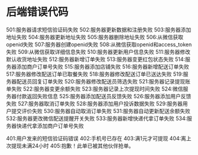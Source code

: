 # 后端错误代码
501:服务器请求短信验证码失败
502:服务器更新数据和注册失败
503:服务器添加地址失败
504:服务器更新地址失败
505:服务器删除地址失败
506:从微信获取openid失败
507:服务器创建openid失败
508:从微信获取openid和access_token失败
509:从微信获取详细信息失败
510:服务器更新用户信息失败
511:服务器修改默认收货地址失败
512:服务器新增订单失败
513:服务器变更红包状态失败
514:服务器添加商户订单号失败
515:服务器添加店铺失败
516:服务器新增配送订单失败
517:服务器修改配送订单已取餐失败
518:服务器修改配送订单已送达失败
519:服务器配送员回复订单失败
520:服务器修改配送员筛选失败
521:服务器记录提现账单失败
522:服务器变更余额失败
523:服务器记录上次提现时间失败
524:微信服务器付款返回失败信息
525:服务器添加配送员反馈失败
526:服务器添加用户反馈失败
527:服务器取消订单失败
528:服务器添加用户投诉数据失败
529:服务器用户提交评价失败
530:服务器自动取消订单失败
531:服务器自动更新配送余额失败
532:服务器更改微信配送提醒开关失败
533:服务器新增快递代拿订单失败
534:服务器快递代拿添加商户订单号失败

401:用户发来的短信验证码错误
402:手机号已存在
403:满1元才可提现
404:离上次提现未满24小时
405:抱歉！此单已被其他伙伴抢单。
